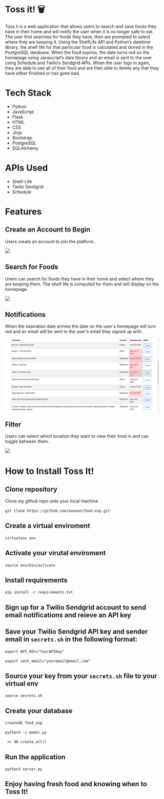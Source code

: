 # Toss it! :wastebasket:

Toss it is a web application that allows users to search and save foods they have in their home and will notify the user when it is no longer safe to eat. The user first searches for foods they have, then are prompted to select where they are keeping it. Using the ShelfLife API and Python’s datetime library, the shelf life for that particular food is calculated and stored in the PostgreSQL database. When the food expires, the date turns red on the homepage using Javascript’s date library and an email is sent to the user using Schedule and Twilio’s Sendgrid APIs. When the user logs in again, they are able to see all of their food and are then able to delete any that they have either finished or has gone bad.

# Tech Stack

- Python
- JavaScript
- Flask 
- HTML 
- CSS
- Jinja
- Bootstrap
- PostgreSQL
- SQLAlchemy

# APIs Used

- Shelf-Life
- Twilio Sendgrid 
- Schedule

# Features

## Create an Account to Begin
Users create an account to join the platform. 


![](https://media.giphy.com/media/e2YE7ILFscoBa8X5zs/giphy.gif)

## Search for Foods 
Users can search for foods they have in their home and select where they are keeping them.
The shelf life is computed for them and will display on the homepage. 


![](https://media.giphy.com/media/VNMiXJeboWhgPzfBkV/giphy.gif)

## Notifications
When the expiration date arrives the date on the user's homepage will turn red and an email will be sent to 
the user's email they signed up with. 

![](static/img/turn-red.png)

## Filter
Users can select which location they want to view their food in and can toggle between them. 

![](https://media.giphy.com/media/yCt0x8sdI85KOAOngi/giphy.gif)

# How to Install Toss It!

## Clone repository
Clone my github repo onto your local machine

``git clone https://github.com/aausen/food-exp.git``

## Create a virtual enviroment
`` virtualenv env ``

## Activate your virutal enviroment
`` source env/bin/activate ``

## Install requirements
`` pip install -r requirements.txt ``

## Sign up for a Twilio Sendgrid account to send email notifications and reieve an API key

## Save your Twilio Sendgrid API key and sender email in ``secrets.sh`` in the following format:
`` export API_KEY="YourAPIKey" ``

`` export sent_email="youremail@email.com" ``

## Source your key from your ``secrets.sh`` file to your virtual env

`` source secrets.sh ``

## Create your database

`` createdb food_exp ``

``python3 -i model.py ``

``  >> db.create_all() ``

## Run the application

`` python3 server.py ``

## Enjoy having fresh food and knowing when to Toss It!
